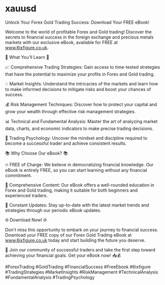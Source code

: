 # xauusd
Unlock Your Forex Gold Trading Success: Download Your FREE eBook!

Welcome to the world of profitable Forex and Gold trading! Discover the secrets to financial success in the foreign exchange and precious metals markets with our exclusive eBook, available for FREE at www.6ixfigure.co.uk.

🌟 What You'll Learn 🌟

📈 Comprehensive Trading Strategies: Gain access to time-tested strategies that have the potential to maximize your profits in Forex and Gold trading.

💡 Market Insights: Understand the intricacies of the markets and learn how to make informed decisions to mitigate risks and boost your chances of success.

💰 Risk Management Techniques: Discover how to protect your capital and grow your wealth through effective risk management strategies.

📊 Technical and Fundamental Analysis: Master the art of analyzing market data, charts, and economic indicators to make precise trading decisions.

🚀 Trading Psychology: Uncover the mindset and discipline required to become a successful trader and achieve consistent results.

📚 Why Choose Our eBook? 📚

🔥 FREE of Charge: We believe in democratizing financial knowledge. Our eBook is entirely FREE, so you can start learning without any financial commitment.

📖 Comprehensive Content: Our eBook offers a well-rounded education in Forex and Gold trading, making it suitable for both beginners and experienced traders.

🔄 Constant Updates: Stay up-to-date with the latest market trends and strategies through our periodic eBook updates.

🌐 Download Now! 🌐

Don't miss this opportunity to embark on your journey to financial success. Download your FREE copy of our Forex Gold Trading eBook at www.6ixfigure.co.uk today and start building the future you deserve.

🤝 Join our community of successful traders and take the first step toward achieving your financial goals. Get your eBook now! 📥💰

#ForexTrading #GoldTrading #FinancialSuccess #FreeEbook #6ixfigure #TradingStrategies #MarketInsights #RiskManagement #TechnicalAnalysis #FundamentalAnalysis #TradingPsychology
